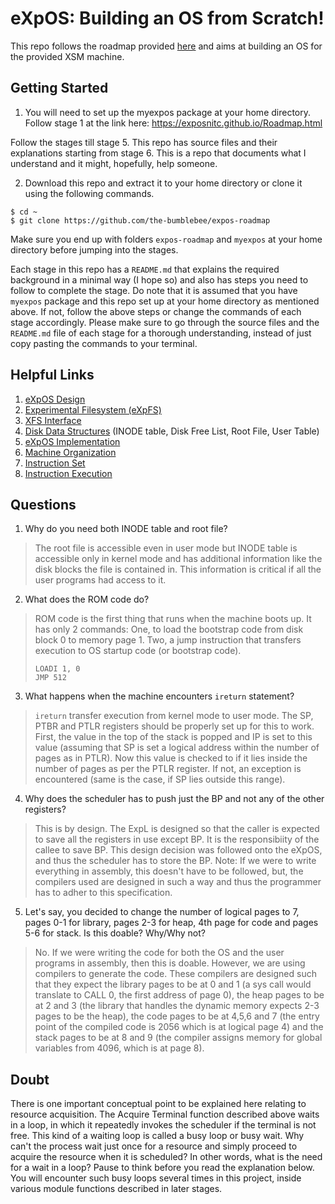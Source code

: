 # eXpOS: Building an OS from Scratch!

This repo follows the roadmap provided [here](https://exposnitc.github.io/Roadmap.html) and aims at building an OS for the provided XSM machine.

## Getting Started

1. You will need to set up the myexpos package at your home directory. Follow stage 1 at the link here: https://exposnitc.github.io/Roadmap.html

Follow the stages till stage 5. This repo has source files and their explanations starting from stage 6. This is a repo that documents what I understand and it might, hopefully, help someone.

2. Download this repo and extract it to your home directory or clone it using the following commands.

```
$ cd ~
$ git clone https://github.com/the-bumblebee/expos-roadmap
```

Make sure you end up with folders `expos-roadmap` and `myexpos` at your home directory before jumping into the stages.

Each stage in this repo has a `README.md` that explains the required background in a minimal way (I hope so) and also has steps you need to follow to complete the stage. Do note that it is assumed that you have `myexpos` package and this repo set up at your home directory as mentioned above. If not, follow the above steps or change the commands of each stage accordingly. Please make sure to go through the source files and the `README.md` file of each stage for a thorough understanding, instead of just copy pasting the commands to your terminal.

## Helpful Links
1. [eXpOS Design](https://exposnitc.github.io/os_design.html)
2. [Experimental Filesystem (eXpFS)](https://exposnitc.github.io/os_spec-files/eXpFS.html)
3. [XFS Interface](https://exposnitc.github.io/support_tools-files/xfs-interface.html)
4. [Disk Data Structures](https://exposnitc.github.io/os_design-files/disk_ds.html) (INODE table, Disk Free List, Root File, User Table)
5. [eXpOS Implementation](https://exposnitc.github.io/os_implementation.html)
6. [Machine Organization](https://exposnitc.github.io/arch_spec-files/machine_organisation.html)
7. [Instruction Set](https://exposnitc.github.io/arch_spec-files/instruction_set.html)
8. [Instruction Execution](https://exposnitc.github.io/Tutorials/xsm-instruction-cycle.html)

## Questions

1. Why do you need both INODE table and root file?
> The root file is accessible even in user mode but INODE table is accessible only in kernel mode and has additional information like the disk blocks the file is contained in. This information is critical if all the user programs had access to it.

2. What does the ROM code do?
> ROM code is the first thing that runs when the machine boots up. It has only 2 commands: One, to load the bootstrap code from disk block 0 to memory page 1. Two, a jump instruction that transfers execution to OS startup code (or bootstrap code).
> ```
> LOADI 1, 0
> JMP 512
> ```

3. What happens when the machine encounters `ireturn` statement?
> `ireturn` transfer execution from kernel mode to user mode. The SP, PTBR and PTLR registers should be properly set up for this to work. First, the value in the top of the stack is popped and IP is set to this value (assuming that SP is set a logical address within the number of pages as in PTLR). Now this value is checked to if it lies inside the number of pages as per the PTLR register. If not, an exception is encountered (same is the case, if SP lies outside this range).

4. Why does the scheduler has to push just the BP and not any of the other registers?
> This is by design. The ExpL is designed so that the caller is expected to save all the registers in use except BP. It is the responsibiity of the callee to save BP. This design decision was followed onto the eXpOS, and thus the scheduler has to store the BP. Note: If we were to write everything in assembly, this doesn't have to be followed, but, the compilers used are designed in such a way and thus the programmer has to adher to this specification.

5. Let's say, you decided to change the number of logical pages to 7, pages 0-1 for library, pages 2-3 for heap, 4th page for code and pages 5-6 for stack. Is this doable? Why/Why not?
> No. If we were writing the code for both the OS and the user programs in assembly, then this is doable. However, we are using compilers to generate the code. These compilers are designed such that they expect the library pages to be at 0 and 1 (a sys call would translate to CALL 0, the first address of page 0), the heap pages to be at 2 and 3 (the library that handles the dynamic memory expects 2-3 pages to be the heap), the code pages to be at 4,5,6 and 7 (the entry point of the compiled code is 2056 which is at logical page 4) and the stack pages to be at 8 and 9 (the compiler assigns memory for global variables from 4096, which is at page 8).

## Doubt

There is one important conceptual point to be explained here relating to resource acquisition. The Acquire Terminal function described above waits in a loop, in which it repeatedly invokes the scheduler if the terminal is not free. This kind of a waiting loop is called a busy loop or busy wait. Why can't the process wait just once for a resource and simply proceed to acquire the resource when it is scheduled? In other words, what is the need for a wait in a loop? Pause to think before you read the explanation below. You will encounter such busy loops several times in this project, inside various module functions described in later stages.